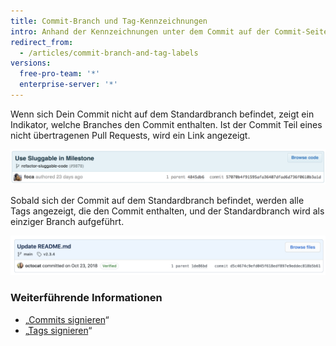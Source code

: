 ```yaml
---
title: Commit-Branch und Tag-Kennzeichnungen
intro: Anhand der Kennzeichnungen unter dem Commit auf der Commit-Seite kannst Du leicht erkennen, zu welchem Branch ein Commit gehört.
redirect_from:
  - /articles/commit-branch-and-tag-labels
versions:
  free-pro-team: '*'
  enterprise-server: '*'
---
```


Wenn sich Dein Commit nicht auf dem Standardbranch befindet, zeigt ein Indikator, welche Branches den Commit enthalten. Ist der Commit Teil eines nicht übertragenen Pull Requests, wird ein Link angezeigt.

![Commit-Branch-Kennzeichnung](/assets/images/help/commits/Commit-branch-label.png)

Sobald sich der Commit auf dem Standardbranch befindet, werden alle Tags angezeigt, die den Commit enthalten, und der Standardbranch wird als einziger Branch aufgeführt.

![Commit-main-label](/assets/images/help/commits/Commit-master-label.png)

### Weiterführende Informationen

* „[Commits signieren](/articles/signing-commits)“
* „[Tags signieren](/articles/signing-tags)“
